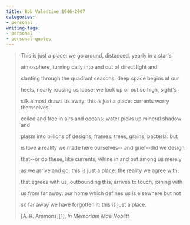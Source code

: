 ```yaml
---
title: Bob Valentine 1946-2007
categories:
- personal
writing-tags:
- personal
- personal-quotes
---
```


> This is just a place:
> we go around, distanced, 
> yearly in a star's
> 
> atmosphere, turning 
> daily into and out of 
> direct light and
> 
> slanting through the 
> quadrant seasons: deep 
> space begins at our
> 
> heels, nearly rousing 
> us loose: we look up 
> or out so high, sight's
> 
> silk almost draws us away:
> this is just a place:
> currents worry themselves
> 
> coiled and free in airs 
> and oceans: water picks 
> up mineral shadow and
> 
> plasm into billions of 
> designs, frames: trees, 
> grains, bacteria: but
> 
> is love a reality we 
> made here ourselves--
> and grief--did we design
> 
> that--or do these, 
> like currents, whine 
> in and out among us merely
> 
> as we arrive and go:
> this is just a place:
> the reality we agree with,
> 
> that agrees with us, 
> outbounding this, arrives 
> to touch, joining with
> 
> us from far away:
> our home which defines 
> us is elsewhere but not
> 
> so far away we have 
> forgotten it:
> this is just a place.
> 
> <footer>[A. R. Ammons][1], <cite>In Memoriam Mae Noblitt</cite></footer>

   [1]: http://en.wikipedia.org/wiki/Archie_Randolph_Ammons
